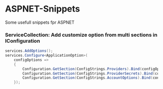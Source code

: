 # ASPNET-Snippets
Some usefull snippets fpr ASPNET


### ServiceCollection: Add customize option from multi sections in IConfiguration
```C#
services.AddOptions();
services.Configure<ApplicationOption>(
    configOptions =>
    {
        Configuration.GetSection(ConfigStrings.Providers).Bind(configOptions.ProviderOptions);
        Configuration.GetSection(ConfigStrings.ProviderSecrets).Bind(configOptions.SecretOptions);
        Configuration.GetSection(ConfigStrings.AccountOptions).Bind(configOptions.AccountOptions);
    });
